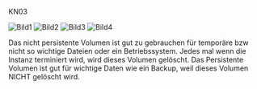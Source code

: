 KN03

![Bild1](https://github.com/user-attachments/assets/f29dd9d5-5c5d-407c-962d-775f1e1be419)
![Bild2](https://github.com/user-attachments/assets/ef806350-6ae5-4f31-8b6d-0317ef320edb)
![Bild3](https://github.com/user-attachments/assets/67ba8d08-7005-4d4c-a112-7616636db9f6)
![Bild4](https://github.com/user-attachments/assets/dca47abf-8945-4fcc-8f71-bcf273507271)

Das nicht persistente Volumen ist gut zu gebrauchen für temporäre bzw nicht so wichtige Dateien oder ein Betriebssystem. Jedes mal wenn die Instanz terminiert wird, wird dieses Volumen gelöscht.
Das Persistente Volumen ist gut für wichtige Daten wie ein Backup, weil dieses Volumen NICHT gelöscht wird.
